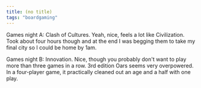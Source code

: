 ```yaml
---
title: (no title)
tags: "boardgaming"
---
```

<p>Games night A: Clash of Cultures. Yeah, nice, feels a lot like Civilization. Took about four hours though and at the end I was begging them to take my final city so I could be home by 1am.</p>

<p>Games night B: Innovation. Nice, though you probably don't want to play more than three games in a row. 3rd edition Oars seems very overpowered. In a four-player game, it practically cleaned out an age and a half with one play.</p>
